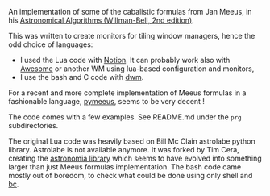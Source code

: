 An implementation of some of the cabalistic formulas from Jan Meeus, in his [Astronomical Algorithms (Willman-Bell, 2nd edition)][1].

This was written to create monitors for tiling window managers, hence the odd choice of languages:
- I used the Lua code with [Notion][2]. It can probably work also with [Awesome][3] or another WM using lua-based configuration and monitors,
- I use the bash and C code with [dwm][4].

For a recent and more complete implementation of Meeus formulas in a fashionable language, [pymeeus][6], seems to be very decent !

The code comes with a few examples. See README.md under the `prg` subdirectories.

The original Lua code was heavily based on Bill Mc Clain astrolabe python library. Astrolabe is not available anymore. It was forked by Tim Cera, creating the [astronomia library][5] which seems to have evolved into something larger than just Meeus formulas implementation. The bash code came mostly out of boredom, to check what could be done using only shell and [bc][7].

[1]:https://www.willbell.com/mathmc1.htm
[2]:http://notion.sourceforge.net
[3]:https://awesomewm.org
[4]:https://dwm.suckless.org
[5]:https://pypi.python.org/pypi/astronomia
[6]:https://pypi.org/project/PyMeeus
[7]:https://www.gnu.org/software/bc

